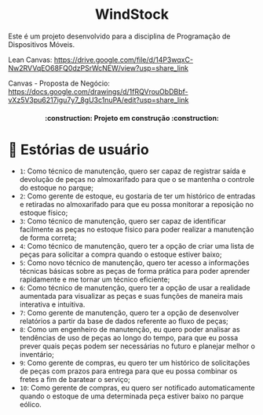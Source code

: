 <h1 align="center"> WindStock </h1>

Este é um projeto desenvolvido para a disciplina de Programação de Dispositivos Móveis.

Lean Canvas: https://drive.google.com/file/d/14P3wqxC-Nw2RVVqEO68FQ0dzPSrWcNEW/view?usp=share_link

Canvas - Proposta de Negócio: https://docs.google.com/drawings/d/1fRQVrouObDBbf-vXz5V3pu6217igu7y7_8gU3c1nuPA/edit?usp=share_link

<h4 align="center"> 
    :construction:  Projeto em construção  :construction:
</h4>

# :book: Estórias de usuário

- `1`: Como técnico de manutenção, quero ser capaz de registrar saída e devolução de peças no almoxarifado para que o se mantenha o controle do estoque no parque;
- `2`: Como gerente de estoque, eu gostaria de ter um histórico de entradas e retiradas no almoxarifado para que eu possa monitorar a reposição no estoque físico;
- `3`: Como técnico de manutenção, quero ser capaz de identificar facilmente as peças no estoque físico para poder realizar a manutenção de forma correta; 
- `4`: Como técnico de manutenção, quero ter a opção de criar uma lista de peças para solicitar a compra quando o estoque estiver baixo;
- `5`: Como novo técnico de manutenção, quero ter acesso a informações técnicas básicas sobre as peças de forma prática para poder aprender rapidamente e me tornar um técnico eficiente;
- `6`: Como técnico de manutenção, quero ter a opção de usar a realidade aumentada para visualizar as peças e suas funções de maneira mais interativa e intuitiva.
- `7`: Como gerente de manutenção, quero ter a opção de desenvolver relatórios a partir da base de dados referente ao fluxo de peças;
- `8`: Como um engenheiro de manutenção, eu quero poder analisar as tendências de uso de peças ao longo do tempo, para que eu possa prever quais peças podem ser necessárias no futuro e planejar melhor o inventário;
- `9`: Como gerente de compras, eu quero ter um histórico de solicitações de peças com prazos para entrega para que eu possa combinar os fretes a fim de baratear o serviço;
- `10`: Como gerente de compras, eu quero ser notificado automaticamente quando o estoque de uma determinada peça estiver baixo no parque eólico.

